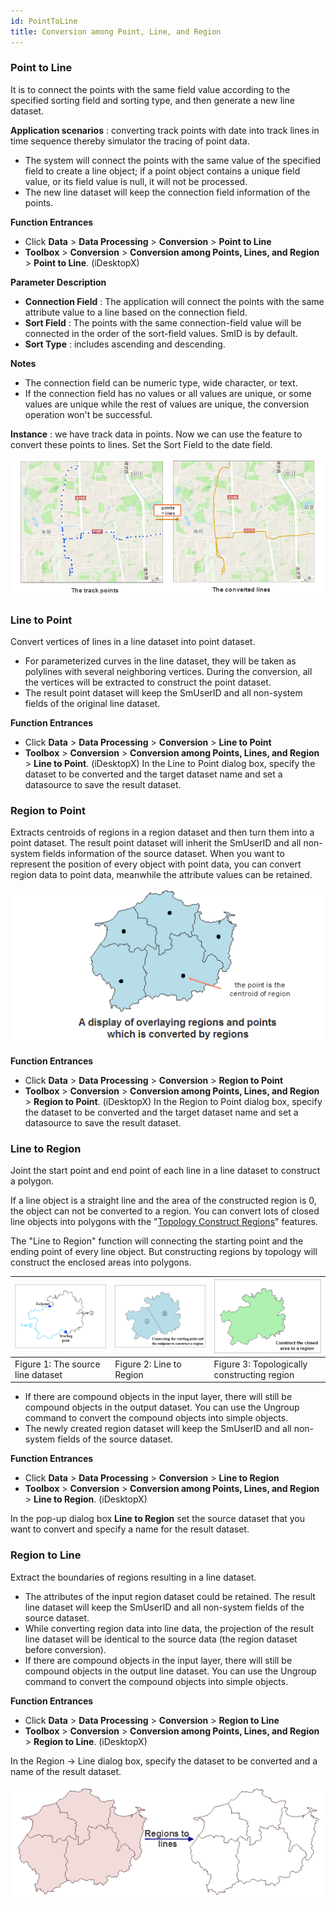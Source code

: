 ```yaml
---
id: PointToLine
title: Conversion among Point, Line, and Region
---
```

### Point to Line

It is to connect the points with the same field value according to the specified sorting field and sorting type, and then generate a new line dataset.

**Application scenarios** : converting track points with date into track lines in time sequence thereby simulator the tracing of point data.

* The system will connect the points with the same value of the specified field to create a line object; if a point object contains a unique field value, or its field value is null, it will not be processed.
* The new line dataset will keep the connection field information of the points.

**Function Entrances**

* Click **Data** > **Data Processing** > **Conversion** > **Point to Line**
* **Toolbox** > **Conversion** > **Conversion among Points, Lines, and Region** > **Point to Line**. (iDesktopX) 

**Parameter Description**

* **Connection Field** : The application will connect the points with the same attribute value to a line based on the connection field.
* **Sort Field** : The points with the same connection-field value will be connected in the order of the sort-field values. SmID is by default. 
* **Sort Type** : includes ascending and descending. 

**Notes**

* The connection field can be numeric type, wide character, or text. 
* If the connection field has no values or all values are unique, or some values are unique while the rest of values are unique, the conversion operation won't be successful.

**Instance** : we have track data in points. Now we can use the feature to convert these points to lines. Set the Sort Field to the date field.

![](img/PintToLineResult.png)

### Line to Point

Convert vertices of lines in a line dataset into point dataset.

* For parameterized curves in the line dataset, they will be taken as polylines with several neighboring vertices. During the conversion, all the vertices will be extracted to construct the point dataset.
* The result point dataset will keep the SmUserID and all non-system fields of the original line dataset.

**Function Entrances**

* Click **Data** > **Data Processing** > **Conversion** > **Line to Point**
* **Toolbox** > **Conversion** > **Conversion among Points, Lines, and Region** > **Line to Point**. (iDesktopX) 
In the Line to Point dialog box, specify the dataset to be converted and the target dataset name and set a datasource to save the result dataset.

### Region to Point

Extracts centroids of regions in a region dataset and then turn them into a point dataset. The result point dataset will inherit the SmUserID and all non-system fields information of the source dataset. When you want to represent the position of every object with point data, you can convert region data to point data, meanwhile the attribute values can be retained.

![](img/PolygonToPoint.png)

**Function Entrances**

* Click **Data** > **Data Processing** > **Conversion** > **Region to Point**
* **Toolbox** > **Conversion** > **Conversion among Points, Lines, and Region** > **Region to Point**. (iDesktopX) 
In the Region to Point dialog box, specify the dataset to be converted and the target dataset name and set a datasource to save the result dataset.

### Line to Region

Joint the start point and end point of each line in a line dataset to construct a polygon. 

If a line object is a straight line and the area of the constructed region is 0, the object can not be converted to a region. You can convert lots of closed line objects into polygons with the "[Topology Construct Regions](../Topology/TopotoPolygon)" features.

The "Line to Region" function will connecting the starting point and the ending point of every line object. But constructing regions by topology will construct the enclosed areas into polygons.

![](img/LineToPolygon1.png) | ![](img/LineToPolygon2.png) |![](img/LineToPolygon3.png)
---|---|---
Figure 1: The source line dataset | Figure 2: Line to Region | Figure 3: Topologically constructing region
* If there are compound objects in the input layer, there will still be compound objects in the output dataset. You can use the Ungroup command to convert the compound objects into simple objects.
* The newly created region dataset will keep the SmUserID and all non-system fields of the source dataset.

**Function Entrances**

* Click **Data** > **Data Processing** > **Conversion** > **Line to Region**
* **Toolbox** > **Conversion** > **Conversion among Points, Lines, and Region** > **Line to Region**. (iDesktopX) 

In the pop-up dialog box **Line to Region** set the source dataset that you want to convert and specify a name for the result dataset.

### Region to Line

Extract the boundaries of regions resulting in a line dataset.

* The attributes of the input region dataset could be retained. The result line dataset will keep the SmUserID and all non-system fields of the source dataset.
* While converting region data into line data, the projection of the result line dataset will be identical to the source data (the region dataset before conversion).
* If there are compound objects in the input layer, there will still be compound objects in the output line dataset. You can use the Ungroup command to convert the compound objects into simple objects.

**Function Entrances**

* Click **Data** > **Data Processing** > **Conversion** > **Region to Line**
* **Toolbox** > **Conversion** > **Conversion among Points, Lines, and Region** > **Region to Line**. (iDesktopX) 

In the Region -> Line dialog box, specify the dataset to be converted and a name of the result dataset.

![](img/PolygonToLine.png)
